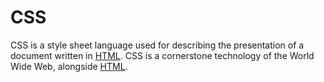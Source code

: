 # CSS

 CSS is a style sheet language used for describing the presentation of a document written in [HTML](/wiki/HTML).
 CSS is a cornerstone technology of the World Wide Web, alongside [HTML](/wiki/HTML).